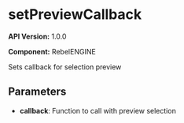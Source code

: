 # setPreviewCallback

**API Version:** 1.0.0

**Component:** RebelENGINE

Sets callback for selection preview

## Parameters

- **callback**: Function to call with preview selection

